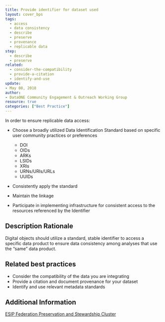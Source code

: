 ```yaml
---
title: Provide identifier for dataset used
layout: cover_bps
tags:
  - access
  - data consistency
  - describe
  - preserve
  - provenance
  - replicable data
step:
  - describe
  - preserve
related:
  - consider-the-compatibility
  - provide-a-citation
  - identify-and-use
update:
- May 08, 2018
author:
- DataONE Community Engagement & Outreach Working Group
resource: true
categories: ["Best Practice"]
---
```




In order to ensure replicable data access:

- Choose a broadly utilized Data Identification Standard based on specific user community practices or preferences
  - DOI
  - OIDs
  - ARKs
  - LSIDs
  - XRIs
  - URNs/URIs/URLs
  - UUIDs

- Consistently apply the standard

- Maintain the linkage

- Participate in implementing infrastructure for consistent access to the resources referenced by the Identifier

## Description Rationale

Digital objects should utilize a standard, stable identifier to access a specific data product to ensure data consistency among analyses that use the “same” data product.

## Related best practices

- Consider the compatibility of the data you are integrating
- Provide a citation and document provenance for your dataset
- Identify and use relevant metadata standards

## Additional Information

[ESIP Federation Preservation and Stewardship Cluster](http://wiki.esipfed.org/index.php/Preservation_and_Stewardship#Data_Identifiers_Testbed)
